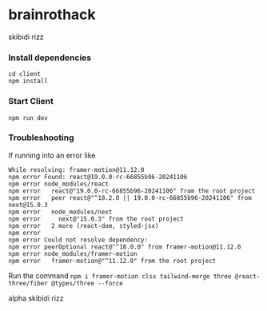 # brainrothack

skibidi rizz

### Install dependencies
```shell
cd client
npm install
```

### Start Client
```shell
npm run dev
```

### Troubleshooting
If running into an error like
```shell
While resolving: framer-motion@11.12.0
npm error Found: react@19.0.0-rc-66855b96-20241106
npm error node_modules/react
npm error   react@"19.0.0-rc-66855b96-20241106" from the root project
npm error   peer react@"^18.2.0 || 19.0.0-rc-66855b96-20241106" from next@15.0.3
npm error   node_modules/next
npm error     next@"15.0.3" from the root project
npm error   2 more (react-dom, styled-jsx)
npm error
npm error Could not resolve dependency:
npm error peerOptional react@"^18.0.0" from framer-motion@11.12.0
npm error node_modules/framer-motion
npm error   framer-motion@"^11.12.0" from the root project
```
Run the command
`npm i framer-motion clsx tailwind-merge three @react-three/fiber @types/three --force`

alpha skibidi rizz